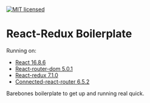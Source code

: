 [![MIT licensed](https://img.shields.io/badge/license-MIT-blue.svg)](https://raw.githubusercontent.com/edisonchee/slimbot/master/LICENSE)

# React-Redux Boilerplate

Running on:
* [React 16.8.6](https://github.com/facebook/react)
* [React-router-dom 5.0.1](https://github.com/ReactTraining/react-outer/tree/master/packages/react-router-dom)
* [React-redux 7.1.0](https://github.com/reactjs/react-redux)
* [Connected-react-router 6.5.2](https://github.com/supasate/connected-react-router)

Barebones boilerplate to get up and running real quick.
